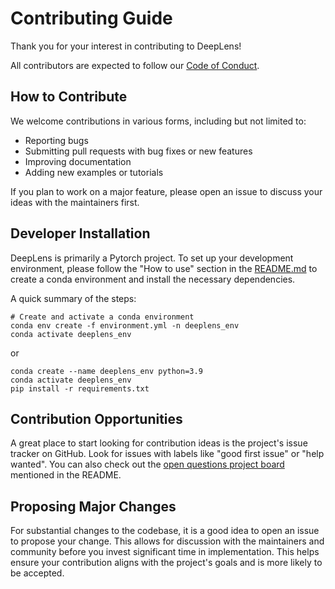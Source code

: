 # Contributing Guide

Thank you for your interest in contributing to DeepLens!

All contributors are expected to follow our [Code of Conduct](./CODE_OF_CONDUCT.md).

## How to Contribute

We welcome contributions in various forms, including but not limited to:
- Reporting bugs
- Submitting pull requests with bug fixes or new features
- Improving documentation
- Adding new examples or tutorials

If you plan to work on a major feature, please open an issue to discuss your ideas with the maintainers first.

## Developer Installation

DeepLens is primarily a Pytorch project. To set up your development environment, please follow the "How to use" section in the [README.md](./README.md) to create a conda environment and install the necessary dependencies.

A quick summary of the steps:
```
# Create and activate a conda environment
conda env create -f environment.yml -n deeplens_env
conda activate deeplens_env
```
or
```
conda create --name deeplens_env python=3.9
conda activate deeplens_env
pip install -r requirements.txt
```

## Contribution Opportunities

A great place to start looking for contribution ideas is the project's issue tracker on GitHub. Look for issues with labels like "good first issue" or "help wanted". You can also check out the [open questions project board](https://github.com/users/singer-yang/projects/2) mentioned in the README.

## Proposing Major Changes

For substantial changes to the codebase, it is a good idea to open an issue to propose your change. This allows for discussion with the maintainers and community before you invest significant time in implementation. This helps ensure your contribution aligns with the project's goals and is more likely to be accepted.
